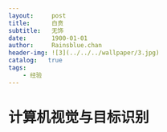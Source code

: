 ```yaml
---
layout:     post
title:      白贲
subtitle:   无饰
date:       1900-01-01
author:     Rainsblue.chan
header-img: ![3](../../../wallpaper/3.jpg)
catalog:   true
tags:
    - 经验
---
```


# 计算机视觉与目标识别







